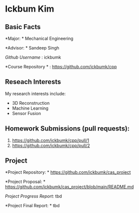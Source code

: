# Ickbum Kim

## Basic Facts
*Major: * Mechanical Engineering 

*Advisor: * Sandeep Singh 

*Github Username* : ickbumk 

*Course Repository * : https://github.com/ickbumk/cpp 

## Reseach Interests
My research interests include:
- 3D Reconstruction
- Machine Learning
- Sensor Fusion

## Homework Submissions (pull requests):
1. https://github.com/ickbumk/cpp/pull/1
2. https://github.com/ickbumk/cpp/pull/2 


## Project
*Project Repository: * https://github.com/ickbumk/cas_project 

*Project Proposal: * https://github.com/ickbumk/cas_project/blob/main/README.md 

*Project Progress Report:* tbd

*Project Final Report: * tbd
